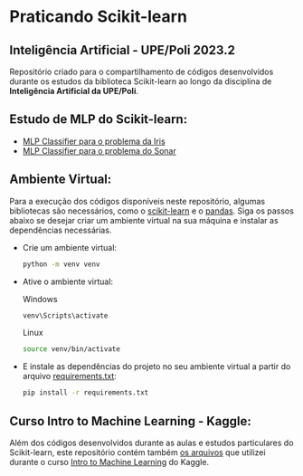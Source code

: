 # Praticando Scikit-learn
## Inteligência Artificial - UPE/Poli 2023.2

Repositório criado para o compartilhamento de códigos desenvolvidos durante os estudos da biblioteca Scikit-learn ao longo da disciplina de **Inteligência Artificial da UPE/Poli**.

## **Estudo de MLP do Scikit-learn**:
- [MLP Classifier para o problema da Iris](MLPClassifier/iris/)
- [MLP Classifier para o problema do Sonar](MLPClassifier/sonar/)

## **Ambiente Virtual:**
Para a execução dos códigos disponíveis neste repositório, algumas bibliotecas são necessários, como o [scikit-learn]() e o [pandas](). Siga os passos abaixo se desejar criar um ambiente virtual na sua máquina e instalar as dependências necessárias.

- Crie um ambiente virtual:
    ```cmd
    python -m venv venv
    ```

- Ative o ambiente virtual:
    
    Windows
    ```cmd
    venv\Scripts\activate
    ```
    Linux
    ```bash
    source venv/bin/activate
    ```

- E instale as dependências do projeto no seu ambiente virtual a partir do arquivo [requirements.txt](requirements.txt):
    ```cmd
    pip install -r requirements.txt
    ```

## **Curso Intro to Machine Learning - Kaggle**:
Além dos códigos desenvolvidos durante as aulas e estudos particulares do Scikit-learn, este repositório contém também [os arquivos](curso_kaggle_intro_to_ml/) que utilizei durante o curso
[Intro to Machine Learning](https://www.kaggle.com/learn/intro-to-machine-learning)
do Kaggle.